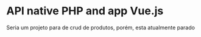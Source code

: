 # API native PHP and app Vue.js

Seria um projeto para de crud de produtos, porém, esta atualmente parado
